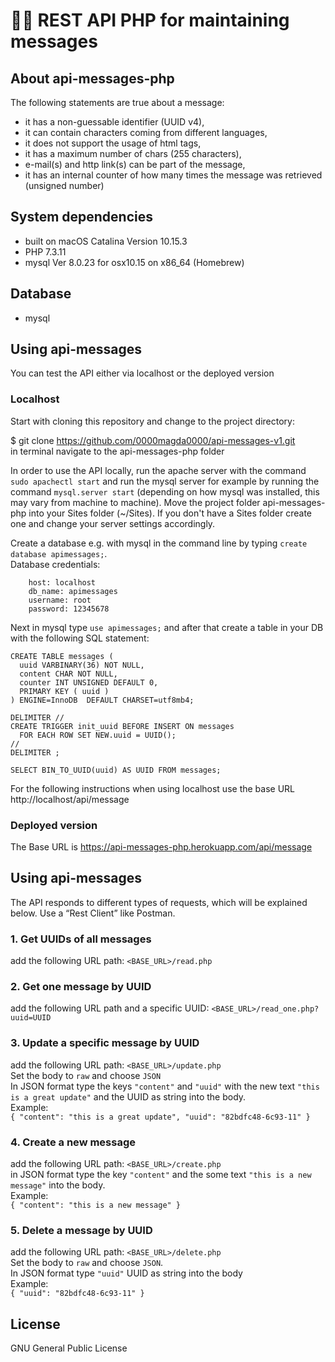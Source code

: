 # 👩‍💻 REST API PHP for maintaining messages

## About api-messages-php
The following statements are true about a message:
* it has a non-guessable identifier (UUID v4),
* it can contain characters coming from different languages,
* it does not support the usage of html tags,
* it has a maximum number of chars (255 characters),
* e-mail(s) and http link(s) can be part of the message,
* it has an internal counter of how many times the message was
retrieved (unsigned number)

## System dependencies
* built on macOS Catalina Version 10.15.3
* PHP 7.3.11
* mysql Ver 8.0.23 for osx10.15 on x86_64 (Homebrew)

## Database
* mysql

## Using api-messages
You can test the API either via localhost or the deployed version

### Localhost
Start with cloning this repository and change to the project directory:

$ git clone https://github.com/0000magda0000/api-messages-v1.git \
in terminal navigate to the api-messages-php folder

In order to use the API locally, run the apache server with the command `sudo apachectl start` and run the mysql server for example by running the command `mysql.server start` (depending on how mysql was installed, this may vary from machine to machine).
Move the project folder api-messages-php into your Sites folder (~/Sites). If you don't have a Sites folder create one and change your server settings accordingly.

Create a database e.g. with mysql in the command line by typing `create database apimessages;`. <br>
Database credentials: 

```
    host: localhost
    db_name: apimessages
    username: root
    password: 12345678
```
Next in mysql type `use apimessages;` and after that create a table in your DB with the following SQL statement:

```
CREATE TABLE messages (
  uuid VARBINARY(36) NOT NULL,
  content CHAR NOT NULL,
  counter INT UNSIGNED DEFAULT 0,
  PRIMARY KEY ( uuid )
) ENGINE=InnoDB  DEFAULT CHARSET=utf8mb4;

DELIMITER //
CREATE TRIGGER init_uuid BEFORE INSERT ON messages
  FOR EACH ROW SET NEW.uuid = UUID();
//
DELIMITER ;

SELECT BIN_TO_UUID(uuid) AS UUID FROM messages;  
```
For the following instructions when using localhost use the base URL http://localhost/api/message


### Deployed version
The Base URL is https://api-messages-php.herokuapp.com/api/message

## Using api-messages
The API responds to different types of requests, which will be explained below.
Use a “Rest Client” like Postman.
### 1. Get UUIDs of all messages
add the following URL path: `<BASE_URL>/read.php`<br> 
### 2. Get one message by UUID
add the following URL path and a specific UUID: `<BASE_URL>/read_one.php?uuid=UUID`<br>
### 3. Update a specific message by UUID
add the following URL path: `<BASE_URL>/update.php`<br> 
Set the body to `raw` and choose `JSON`\
In JSON format type the keys `"content"` and `"uuid"` with the new text `"this is a great update"` and the UUID as string into the body.<br>
Example:<br>
`{ "content": "this is a great update",
   "uuid": "82bdfc48-6c93-11"
 }`
### 4. Create a new message
add the following URL path: `<BASE_URL>/create.php`<br>
in JSON format type the key `"content"` and the some text `"this is a new message"` into the body.<br>
Example:<br>
`{ "content": "this is a new message" }`
### 5. Delete a message by UUID
add the following URL path: `<BASE_URL>/delete.php`<br> 
Set the body to `raw` and choose `JSON`.<br>
In JSON format type `"uuid"` UUID as string into the body<br>
Example:<br>
`{
   "uuid": "82bdfc48-6c93-11"
 }`

## License
GNU General Public License

